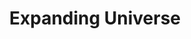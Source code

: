 ---
layout: prompt
type: flux
title: Expanding Universe
badge_main: Flux Prompt
canva_page: 13
trigger_field:
  id: trigger-word-input
  label: Trigger Word
  placeholder: "give your trigger word"
  default: "your trigger word"
  copy_label: Copy Prompt
  token: "your-trigger-word"
prompt: |
    your-trigger-word wearing a dark blue T-shirt connects his fingertip to a hovering orb of alien energy; magenta pulses trace his veins, and his face tilts up with pleased surprise as the rainforest hums in harmony.
---